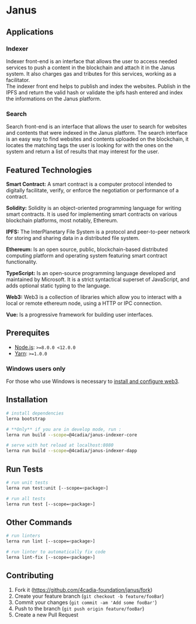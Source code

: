 # Janus

## Applications

### Indexer

Indexer front-end is an interface that allows the user to access needed services to push a content in the blockchain and attach it in the Janus system. It also charges gas and tributes for this services, working as a facilitator.  
The indexer front end helps to publish and index the websites. Publish in the IPFS and return the valid hash or validate the ipfs hash entered and index the informations on the Janus platform.

### Search

Search front-end is an interface that allows the user to search for websites and contents that were indexed in the Janus platform. The search interface is an easy way to find websites and contents uploaded on the blockchain, it locates the matching tags the user is looking for with the ones on the system and return a list of results that may interest for the user.

## Featured Technologies

**Smart Contract:** A smart contract is a computer protocol intended to digitally facilitate, verify, or enforce the negotiation or performance of a contract.

**Solidity:** Solidity is an object-oriented programming language for writing smart contracts. It is used for implementing smart contracts on various blockchain platforms, most notably, Ethereum.

**IPFS:** The InterPlanetary File System is a protocol and peer-to-peer network for storing and sharing data in a distributed file system. 

**Ethereum:** Is an open source, public, blockchain-based distributed computing platform and operating system featuring smart contract functionality. 

**TypeScript:** Is an open-source programming language developed and maintained by Microsoft. It is a strict syntactical superset of JavaScript, and adds optional static typing to the language.

**Web3:** Web3 is a collection of libraries which allow you to interact with a local or remote ethereum node, using a HTTP or IPC connection.

**Vue:** Is a progressive framework for building user interfaces.

## Prerequites

- [Node.js](https://nodejs.org/en/): `>=8.0.0 <12.0.0`
- [Yarn](https://yarnpkg.com/lang/en/): `>=1.0.0`

### Windows users only

For those who use Windows is necessary to [install and configure web3](https://medium.com/@jcbombardelli/configurando-web3-em-um-projeto-node-js-com-windows-984ca1224fa).

## Installation

``` bash
# install dependencies
lerna bootstrap

# **Only** if you are in develop mode, run :
lerna run build --scope=@4cadia/janus-indexer-core

# serve with hot reload at localhost:8080
lerna run build --scope=@4cadia/janus-indexer-dapp
```

## Run Tests

```bash
# run unit tests
lerna run test:unit [--scope=<package>]
```

```bash
# run all tests
lerna run test [--scope=<package>]
```

## Other Commands



``` bash
# run linters
lerna run lint [--scope=<package>]
```

``` bash
# run linter to automatically fix code
lerna lint-fix [--scope=<package>]
```

## Contributing

1. Fork it (<https://github.com/4cadia-foundation/janus/fork>)
2. Create your feature branch (`git checkout -b feature/fooBar`)
3. Commit your changes (`git commit -am 'Add some fooBar'`)
4. Push to the branch (`git push origin feature/fooBar`)
5. Create a new Pull Request
